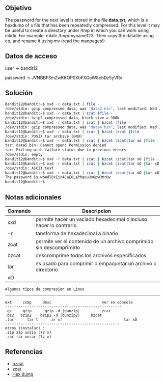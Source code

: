 ## Objetivo
The password for the next level is stored in the file **data.txt**, which is a hexdump of a file that has been repeatedly compressed. For this level it may be useful to create a directory under /tmp in which you can work using mkdir. For example: mkdir /tmp/myname123. Then copy the datafile using cp, and rename it using mv (read the manpages!)

## Datos de acceso
user -> bandit12

password -> JVNBBFSmZwKKOP0XbFXOoW8chDz5yVRv

## Solución
``` bash
bandit12@bandit:~$ xxd -r data.txt | file -
/dev/stdin: gzip compressed data, was "data2.bin", last modified: Wed Jan 11 19:18:38 2023, max compression, from Unix
bandit12@bandit:~$ xxd -r data.txt | zcat |file -
/dev/stdin: bzip2 compressed data, block size = 900k
bandit12@bandit:~$ xxd -r data.txt | zcat | bzcat |file -
/dev/stdin: gzip compressed data, was "data4.bin", last modified: Wed Jan 11 19:18:38 2023, max compression, from Unix
bandit12@bandit:~$ xxd -r data.txt | zcat | bzcat |zcat |file -
/dev/stdin: POSIX tar archive (GNU)
bandit12@bandit:~$ xxd -r data.txt | zcat | bzcat |zcat|tar xo |file -
tar: data5.bin: Cannot open: Permission denied
tar: Exiting with failure status due to previous errors
/dev/stdin: empty
bandit12@bandit:~$ xxd -r data.txt | zcat | bzcat |zcat|tar xO |file -
bandit12@bandit:~$ xxd -r data.txt | zcat | bzcat |zcat|tar xO |tar xO|bzcat|tar xO|zcat|file -
/dev/stdin: ASCII text
bandit12@bandit:~$ xxd -r data.txt | zcat | bzcat |zcat|tar xO |tar xO|bzcat|tar xO|zcat
The password is wbWdlBxEir4CaE8LaPhauuOo6pwRmrDw
bandit12@bandit:~$ 


```
## Notas adicionales
|Comando | Descripcion |
|------------ | ------------|
|xxd | permite hacer un vaciado hexadecimal o incluso hacer lo contrario|
|-r|tansforma de hexadecimal a binario| 
|zcat| permite ver el contenido de un archivo comprimido sin descomprimirlo|
|bzcat|descromprime todos los archivos especificados|
|tar |es usado para comprimir o empaquetar un archivo o directorio|
|xO||


	Algunos tipos de compresion en Linux  
-----------------------------------------------------  
	ext     comp     desc                       ver en consola  
	-----------------------------------------------------  
	.gz     gzip      gzip -d (gunzip)          zcat  
	.bz2   bzip2    bzip2 -d (bunzip2)     bzcat  
	.tar      tar t      ar xf                            tar xO  
	----------------------------------------------------  
	otros (instalar) :  
	.zip zip unzip (7z x)  
	.rar rar unrar (7z x)

## Referencias
+ [bzcat](https://www.commandlinux.com/man-page/man1/bzcat.1.html)
+ [zcat](https://es.linux-console.net/?p=2219#gsc.tab=0)
+ [Hex dump]("https://en.wikipedia.org/wiki/Hex_dump")
